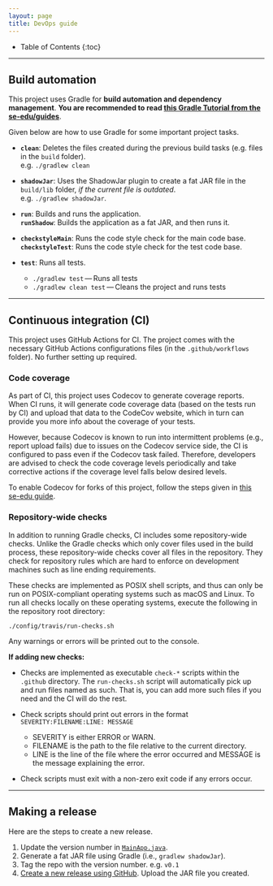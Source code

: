 ```yaml
---
layout: page
title: DevOps guide
---
```


- Table of Contents
  {:toc}

---

## Build automation

This project uses Gradle for **build automation and dependency management**. **You are recommended to read [this Gradle Tutorial from the se-edu/guides](https://se-education.org/guides/tutorials/gradle.html)**.

Given below are how to use Gradle for some important project tasks.

- **`clean`**: Deletes the files created during the previous build tasks (e.g. files in the `build` folder).<br>
  e.g. `./gradlew clean`

- **`shadowJar`**: Uses the ShadowJar plugin to create a fat JAR file in the `build/lib` folder, _if the current file is outdated_.<br>
  e.g. `./gradlew shadowJar`.

- **`run`**: Builds and runs the application.<br>
  **`runShadow`**: Builds the application as a fat JAR, and then runs it.

- **`checkstyleMain`**: Runs the code style check for the main code base.<br>
  **`checkstyleTest`**: Runs the code style check for the test code base.

- **`test`**: Runs all tests.
  - `./gradlew test` — Runs all tests
  - `./gradlew clean test` — Cleans the project and runs tests

---

## Continuous integration (CI)

This project uses GitHub Actions for CI. The project comes with the necessary GitHub Actions configurations files (in the `.github/workflows` folder). No further setting up required.

### Code coverage

As part of CI, this project uses Codecov to generate coverage reports. When CI runs, it will generate code coverage data (based on the tests run by CI) and upload that data to the CodeCov website, which in turn can provide you more info about the coverage of your tests.

However, because Codecov is known to run into intermittent problems (e.g., report upload fails) due to issues on the Codecov service side, the CI is configured to pass even if the Codecov task failed. Therefore, developers are advised to check the code coverage levels periodically and take corrective actions if the coverage level falls below desired levels.

To enable Codecov for forks of this project, follow the steps given in [this se-edu guide](https://se-education.org/guides/tutorials/codecov.html).

### Repository-wide checks

In addition to running Gradle checks, CI includes some repository-wide checks. Unlike the Gradle checks which only cover files used in the build process, these repository-wide checks cover all files in the repository. They check for repository rules which are hard to enforce on development machines such as line ending requirements.

These checks are implemented as POSIX shell scripts, and thus can only be run on POSIX-compliant operating systems such as macOS and Linux. To run all checks locally on these operating systems, execute the following in the repository root directory:

`./config/travis/run-checks.sh`

Any warnings or errors will be printed out to the console.

**If adding new checks:**

- Checks are implemented as executable `check-*` scripts within the `.github` directory. The `run-checks.sh` script will automatically pick up and run files named as such. That is, you can add more such files if you need and the CI will do the rest.

- Check scripts should print out errors in the format `SEVERITY:FILENAME:LINE: MESSAGE`

  - SEVERITY is either ERROR or WARN.
  - FILENAME is the path to the file relative to the current directory.
  - LINE is the line of the file where the error occurred and MESSAGE is the message explaining the error.

- Check scripts must exit with a non-zero exit code if any errors occur.

---

## Making a release

Here are the steps to create a new release.

1. Update the version number in [`MainApp.java`](https://github.com/se-edu/hostpitalcontactsxpm-level3/tree/master/src/main/java/seedu/address/MainApp.java).
1. Generate a fat JAR file using Gradle (i.e., `gradlew shadowJar`).
1. Tag the repo with the version number. e.g. `v0.1`
1. [Create a new release using GitHub](https://help.github.com/articles/creating-releases/). Upload the JAR file you created.
